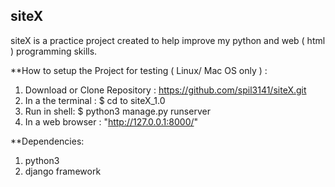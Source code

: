 ## siteX

siteX is a practice project created to help improve my python and web ( html ) programming skills.


**How to setup the Project for testing ( Linux/ Mac OS only ) : 
 1. Download or Clone Repository : https://github.com/spil3141/siteX.git
 2. In a the terminal : $ cd to siteX_1.0 
 3. Run in shell: $ python3 manage.py runserver
 3. In a web browser : "http://127.0.0.1:8000/"

**Dependencies: 
 1. python3 
 2. django framework
